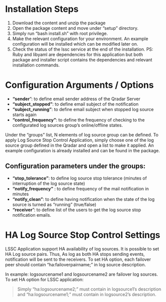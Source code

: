 # Installation Steps
1. Download the content and unzip the package
2. Open the package content and move under “setup” directory.
3. Simply run “bash install.sh” with root privilege.
4. Make the relevant configuration for your environment. An example configuration will be installed which can be modified later on. 
5. Check the status of the lssc service at the end of the installation. 
PS: Ruby and libyaml are dependencies for this application but both package and installer script contains the dependencies and relevant installation commands.

# Configuration Arguments / Options

- **“sender**”: to define email sender address of the Qradar Server
- **“subject_stopped”**: to define email subject of the notification 
- **“subject_running”**: to define email subject when stopped log source starts again
-  **“control_frequency”**: to define the frequency of checking to the configurated log sources group’s online/offline states.


Under the “groups” list, N elements of log source group can be defined. To apply Log Source Stop 
Control Application, simply choose one of the log source group defined in the Qradar and open a list to 
make it applied. An example configuration is already installed and can be found in the package.

## Configuration parameters under the groups:

- **“stop_tolerance”**: to define log source stop tolerance (minutes of interruption of the log source state)
- **“notify_frequency”** : to define frequency of the  mail notification in minutes
- **“notify_clean”**: to define having notification when the state of the log source is turned as “running” (true/false)
- **“receiver**”: to define list of the users to get the log source stop notification emails.


# HA Log Source Stop Control Settings

LSSC Application support HA availability of log sources. It is possible to set HA Log source pairs. Thus, As log as both HA stops sending events, notification will be sent to the receivers. To set HA option, each failover peer should contain “ha:failoverpairname;” in log source description. 

 In example: logsourcename1 and logsourcename2 are failover log sources. To set HA option for LSSC application:
 
> Simply “ha:logsourcename2;” must contain in logsource1’s description and “ha:logsourcename1;” must contain in logsource2’s description.


